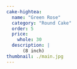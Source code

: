 ```yaml
---
cake-hightea:
  name: "Green Rose"
  category: "Round Cake"
  order: 5
  price:
    whole: 30
  description: |
      (8 inch)
thumbnail: ./main.jpg
---
```

